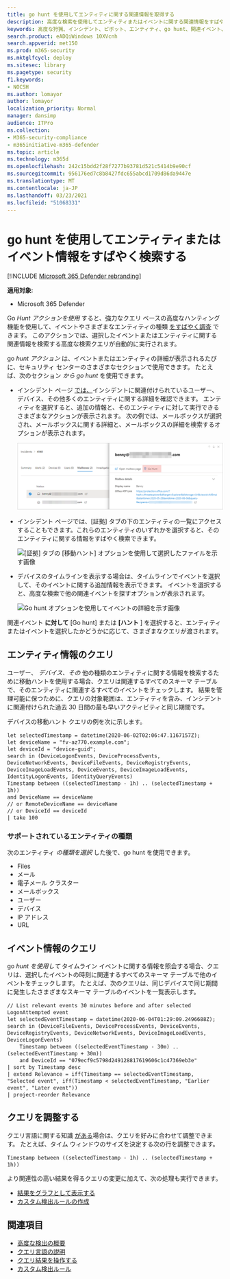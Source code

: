 ```yaml
---
title: go hunt を使用してエンティティに関する関連情報を取得する
description: 高度な検索を使用してエンティティまたはイベントに関する関連情報をすばやくクエリするために、移動ハント ツールを使用する方法について学習します。
keywords: 高度な狩猟、インシデント、ピボット、エンティティ、go hunt、関連イベント、脅威狩り、サイバー脅威狩り、検索、クエリ、テレメトリ、Microsoft 365、Microsoft Threat Protection
search.product: eADQiWindows 10XVcnh
search.appverid: met150
ms.prod: m365-security
ms.mktglfcycl: deploy
ms.sitesec: library
ms.pagetype: security
f1.keywords:
- NOCSH
ms.author: lomayor
author: lomayor
localization_priority: Normal
manager: dansimp
audience: ITPro
ms.collection:
- M365-security-compliance
- m365initiative-m365-defender
ms.topic: article
ms.technology: m365d
ms.openlocfilehash: 242c15bdd2f28f7277b93781d521c5414b9e90cf
ms.sourcegitcommit: 956176ed7c8b8427fdc655abcd1709d86da9447e
ms.translationtype: MT
ms.contentlocale: ja-JP
ms.lasthandoff: 03/23/2021
ms.locfileid: "51068331"
---
```

# <a name="quickly-hunt-for-entity-or-event-information-with-go-hunt"></a>go hunt を使用してエンティティまたはイベント情報をすばやく検索する

[!INCLUDE [Microsoft 365 Defender rebranding](../includes/microsoft-defender.md)]


**適用対象:**
- Microsoft 365 Defender

Go *Hunt アクションを使用* すると、強力なクエリ ベースの高度なハンティング機能を使用して、イベントやさまざまなエンティティの種類 [をすばやく調査](advanced-hunting-overview.md) できます。 このアクションでは、選択したイベントまたはエンティティに関する関連情報を検索する高度な検索クエリが自動的に実行されます。

go *hunt アクション* は、イベントまたはエンティティの詳細が表示されるたびに、セキュリティ センターのさまざまなセクションで使用できます。 たとえば、次のセクション *から go hunt* を使用できます。

- インシデント ページ [では、](investigate-incidents.md#incident-overview)インシデントに関連付けられているユーザー、デバイス、その他多くのエンティティに関する詳細を確認できます。 エンティティを選択すると、追加の情報と、そのエンティティに対して実行できるさまざまなアクションが表示されます。 次の例では、メールボックスが選択され、メールボックスに関する詳細と、メールボックスの詳細を検索するオプションが表示されます。

    ![移動ハント オプションを使用してメールボックスの詳細を示す画像](../../media/mtp-ah/go-hunt-email.png)

- インシデント ページでは、[証拠] タブの下のエンティティの一覧にアクセスすることもできます。これらのエンティティのいずれかを選択すると、そのエンティティに関する情報をすばやく検索できます。

    ![[証拠] タブの [移動ハント] オプションを使用して選択したファイルを示す画像](../../media/mtp-ah/go-hunt-evidence-file.png)


- デバイスのタイムラインを表示する場合は、タイムラインでイベントを選択して、そのイベントに関する追加情報を表示できます。 イベントを選択すると、高度な検索で他の関連イベントを探すオプションが表示されます。

    ![Go hunt オプションを使用してイベントの詳細を示す画像](../../media/mtp-ah/go-hunt-event.png)

関連イベント **に対して** [Go hunt] または **[ハント** ] を選択すると、エンティティまたはイベントを選択したかどうかに応じて、さまざまなクエリが渡されます。

## <a name="query-for-entity-information"></a>エンティティ情報のクエリ
ユーザー、 *デバイス、その* 他の種類のエンティティに関する情報を検索するために移動ハントを使用する場合、クエリは関連するすべてのスキーマ テーブルで、そのエンティティに関連するすべてのイベントをチェックします。 結果を管理可能に保つために、クエリの対象範囲は、エンティティを含み、インシデントに関連付けられた過去 30 日間の最も早いアクティビティと同じ期間です。

デバイスの移動ハント クエリの例を次に示します。

```kusto
let selectedTimestamp = datetime(2020-06-02T02:06:47.1167157Z);
let deviceName = "fv-az770.example.com";
let deviceId = "device-guid";
search in (DeviceLogonEvents, DeviceProcessEvents, DeviceNetworkEvents, DeviceFileEvents, DeviceRegistryEvents, DeviceImageLoadEvents, DeviceEvents, DeviceImageLoadEvents, IdentityLogonEvents, IdentityQueryEvents)
Timestamp between ((selectedTimestamp - 1h) .. (selectedTimestamp + 1h))
and DeviceName == deviceName
// or RemoteDeviceName == deviceName
// or DeviceId == deviceId
| take 100
```
### <a name="supported-entity-types"></a>サポートされているエンティティの種類
次のエンティティ *の種類を選択* した後で、go hunt を使用できます。

- Files
- メール
- 電子メール クラスター
- メールボックス
- ユーザー
- デバイス
- IP アドレス
- URL

## <a name="query-for-event-information"></a>イベント情報のクエリ
go *hunt を使用して* タイムライン イベントに関する情報を照会する場合、クエリは、選択したイベントの時刻に関連するすべてのスキーマ テーブルで他のイベントをチェックします。 たとえば、次のクエリは、同じデバイスで同じ期間に発生したさまざまなスキーマ テーブルのイベントを一覧表示します。

```kusto
// List relevant events 30 minutes before and after selected LogonAttempted event
let selectedEventTimestamp = datetime(2020-06-04T01:29:09.2496688Z);
search in (DeviceFileEvents, DeviceProcessEvents, DeviceEvents, DeviceRegistryEvents, DeviceNetworkEvents, DeviceImageLoadEvents, DeviceLogonEvents)
    Timestamp between ((selectedEventTimestamp - 30m) .. (selectedEventTimestamp + 30m))
    and DeviceId == "079ecf9c5798d249128817619606c1c47369eb3e"
| sort by Timestamp desc
| extend Relevance = iff(Timestamp == selectedEventTimestamp, "Selected event", iff(Timestamp < selectedEventTimestamp, "Earlier event", "Later event"))
| project-reorder Relevance
```

## <a name="adjust-the-query"></a>クエリを調整する
クエリ言語に関する知識 [がある](advanced-hunting-query-language.md)場合は、クエリを好みに合わせて調整できます。 たとえば、タイム ウィンドウのサイズを決定する次の行を調整できます。

```kusto
Timestamp between ((selectedTimestamp - 1h) .. (selectedTimestamp + 1h))
```

より関連性の高い結果を得るクエリの変更に加えて、次の処理も実行できます。
- [結果をグラフとして表示する](advanced-hunting-query-results.md#view-query-results-as-a-table-or-chart)
- [カスタム検出ルールの作成](custom-detection-rules.md)

## <a name="related-topics"></a>関連項目
- [高度な検出の概要](advanced-hunting-overview.md)
- [クエリ言語の説明](advanced-hunting-query-language.md)
- [クエリ結果を操作する](advanced-hunting-query-results.md)
- [カスタム検出ルール](custom-detection-rules.md)
